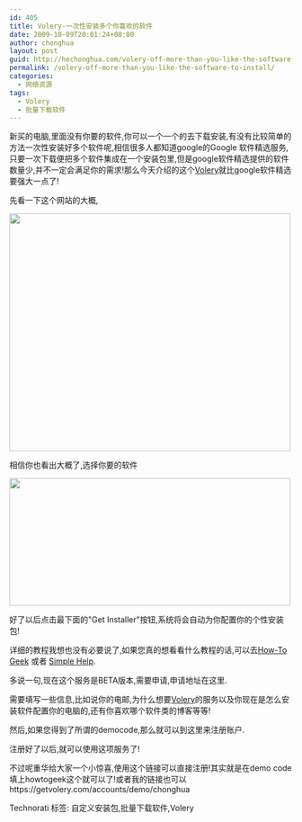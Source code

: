 ```yaml
---
id: 405
title: Volery-一次性安装多个你喜欢的软件
date: 2009-10-09T20:01:24+08:00
author: chonghua
layout: post
guid: http://hechonghua.com/volery-off-more-than-you-like-the-software-to-install/
permalink: /volery-off-more-than-you-like-the-software-to-install/
categories:
  - 网络资源
tags:
  - Volery
  - 批量下载软件
---
```

新买的电脑,里面没有你要的软件,你可以一个一个的去下载安装,有没有比较简单的方法一次性安装好多个软件呢,相信很多人都知道google的Google 软件精选服务,只要一次下载便把多个软件集成在一个安装包里,但是google软件精选提供的软件数量少,并不一定会满足你的需求!那么今天介绍的这个<a href="http://getvolery.com/" target="_blank">Volery</a>就比google软件精选要强大一点了!

<!--more-->

先看一下这个网站的大概,

<img src="http://www.simplehelp.net/images/volery/volery00.png" alt="" width="500" height="423" /> 

相信你也看出大概了,选择你要的软件

<img src="http://www.howtogeek.com/wp-content/uploads/2009/10/2gv.png" alt="" width="500" height="227" /> 

好了以后点击最下面的"Get Installer"按钮,系统将会自动为你配置你的个性安装包!

详细的教程我想也没有必要说了,如果您真的想看看什么教程的话,可以去[How-To Geek](http://www.howtogeek.com/howto/4774/getvolery-makes-installing-software-incredibly-simple/) 或者 [Simple Help](http://www.simplehelp.net/2009/10/08/how-to-install-the-most-popular-software-on-your-new-pc-all-at-once/).

多说一句,现在这个服务是BETA版本,需要申请,申请地址在这里.

需要填写一些信息,比如说你的电邮,为什么想要<a href="http://getvolery.com/" target="_blank">Volery</a>的服务以及你现在是怎么安装软件配置你的电脑的,还有你喜欢哪个软件类的博客等等!

然后,如果您得到了所谓的democode,那么就可以到这里来注册账户.

注册好了以后,就可以使用这项服务了!

不过呢重华给大家一个小惊喜,使用这个链接可以直接注册!其实就是在demo code填上howtogeek这个就可以了!或者我的链接也可以https://getvolery.com/accounts/demo/chonghua

<div id="scid:0767317B-992E-4b12-91E0-4F059A8CECA8:b383fd86-863f-4d8c-89bc-e9a2cc22f847" class="wlWriterEditableSmartContent" style="padding-bottom: 0px; margin: 0px; padding-left: 0px; padding-right: 0px; display: inline; float: none; padding-top: 0px">
  Technorati 标签: 自定义安装包,批量下载软件,Volery
</div>
